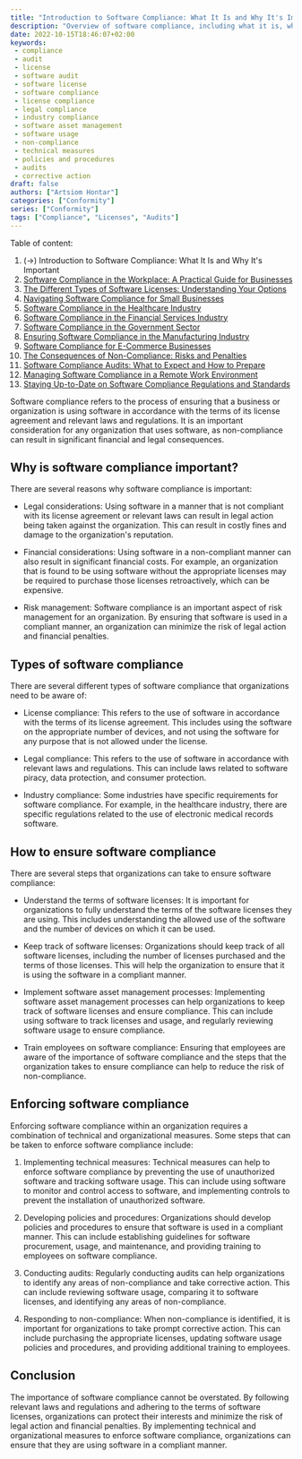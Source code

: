 ```yaml
---
title: "Introduction to Software Compliance: What It Is and Why It's Important"
description: "Overview of software compliance, including what it is, why it is important, and how to ensure compliance"
date: 2022-10-15T18:46:07+02:00
keywords:
 - compliance
 - audit
 - license
 - software audit
 - software license
 - software compliance
 - license compliance
 - legal compliance
 - industry compliance
 - software asset management
 - software usage
 - non-compliance
 - technical measures
 - policies and procedures
 - audits
 - corrective action
draft: false
authors: ["Artsiom Hontar"]
categories: ["Conformity"]
series: ["Conformity"]
tags: ["Compliance", "Licenses", "Audits"]
---
```


Table of content:
1. (->) Introduction to Software Compliance: What It Is and Why It's Important
2. [Software Compliance in the Workplace: A Practical Guide for Businesses](learnings/conformity/software-compliance-practical-guide.md)
3. [The Different Types of Software Licenses: Understanding Your Options](learnings/conformity/different-types-of-software-licenses.md)
4. [Navigating Software Compliance for Small Businesses](learnings/conformity/software-compliance-for-small-business.md)
5. [Software Compliance in the Healthcare Industry](learnings/conformity/software-compliance-for-healthcare.md)
6. [Software Compliance in the Financial Services Industry](learnings/conformity/software-compliance-for-financial-services.md)
7. [Software Compliance in the Government Sector](learnings/conformity/software-compliance-for-government-sector.md)
8. [Ensuring Software Compliance in the Manufacturing Industry](learnings/conformity/software-compliance-for-manufacturing.md)
9. [Software Compliance for E-Commerce Businesses](learnings/conformity/software-compliance-for-e-commerce.md)
10. [The Consequences of Non-Compliance: Risks and Penalties](learnings/conformity/consequences-of-non-compliance.md)
11. [Software Compliance Audits: What to Expect and How to Prepare](learnings/conformity/software-compliance-audits.md)
12. [Managing Software Compliance in a Remote Work Environment](learnings/conformity/software-compliance-in-remote-work.md)
13. [Staying Up-to-Date on Software Compliance Regulations and Standards](learnings/conformity/staying-up-to-date-on-software-compliance.md)

Software compliance refers to the process of ensuring that a business or organization is using software in accordance with the terms of its license agreement and relevant laws and regulations. It is an important consideration for any organization that uses software, as non-compliance can result in significant financial and legal consequences.

## Why is software compliance important?

There are several reasons why software compliance is important:

- Legal considerations: Using software in a manner that is not compliant with its license agreement or relevant laws can result in legal action being taken against the organization. This can result in costly fines and damage to the organization's reputation.

- Financial considerations: Using software in a non-compliant manner can also result in significant financial costs. For example, an organization that is found to be using software without the appropriate licenses may be required to purchase those licenses retroactively, which can be expensive.

- Risk management: Software compliance is an important aspect of risk management for an organization. By ensuring that software is used in a compliant manner, an organization can minimize the risk of legal action and financial penalties.

## Types of software compliance

There are several different types of software compliance that organizations need to be aware of:

- License compliance: This refers to the use of software in accordance with the terms of its license agreement. This includes using the software on the appropriate number of devices, and not using the software for any purpose that is not allowed under the license.

- Legal compliance: This refers to the use of software in accordance with relevant laws and regulations. This can include laws related to software piracy, data protection, and consumer protection.

- Industry compliance: Some industries have specific requirements for software compliance. For example, in the healthcare industry, there are specific regulations related to the use of electronic medical records software.

## How to ensure software compliance

There are several steps that organizations can take to ensure software compliance:

- Understand the terms of software licenses: It is important for organizations to fully understand the terms of the software licenses they are using. This includes understanding the allowed use of the software and the number of devices on which it can be used.

- Keep track of software licenses: Organizations should keep track of all software licenses, including the number of licenses purchased and the terms of those licenses. This will help the organization to ensure that it is using the software in a compliant manner.

- Implement software asset management processes: Implementing software asset management processes can help organizations to keep track of software licenses and ensure compliance. This can include using software to track licenses and usage, and regularly reviewing software usage to ensure compliance.

- Train employees on software compliance: Ensuring that employees are aware of the importance of software compliance and the steps that the organization takes to ensure compliance can help to reduce the risk of non-compliance.

## Enforcing software compliance

Enforcing software compliance within an organization requires a combination of technical and organizational measures. Some steps that can be taken to enforce software compliance include:

1. Implementing technical measures: Technical measures can help to enforce software compliance by preventing the use of unauthorized software and tracking software usage. This can include using software to monitor and control access to software, and implementing controls to prevent the installation of unauthorized software.

2. Developing policies and procedures: Organizations should develop policies and procedures to ensure that software is used in a compliant manner. This can include establishing guidelines for software procurement, usage, and maintenance, and providing training to employees on software compliance.

3. Conducting audits: Regularly conducting audits can help organizations to identify any areas of non-compliance and take corrective action. This can include reviewing software usage, comparing it to software licenses, and identifying any areas of non-compliance.

4. Responding to non-compliance: When non-compliance is identified, it is important for organizations to take prompt corrective action. This can include purchasing the appropriate licenses, updating software usage policies and procedures, and providing additional training to employees.

## Conclusion
The importance of software compliance cannot be overstated. By following relevant laws and regulations and adhering to the terms of software licenses, organizations can protect their interests and minimize the risk of legal action and financial penalties. By implementing technical and organizational measures to enforce software compliance, organizations can ensure that they are using software in a compliant manner.